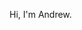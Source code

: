 Hi, I'm Andrew.

<!---
awesel/awesel is a ✨ special ✨ repository because its `README.md` (this file) appears on your GitHub profile.
You can click the Preview link to take a look at your changes.
--->

